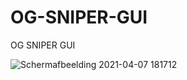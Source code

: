 # OG-SNIPER-GUI
OG SNIPER GUI


![Schermafbeelding 2021-04-07 181712](https://user-images.githubusercontent.com/64040187/113899889-8b887d80-97cd-11eb-9142-3a364624ec27.png)
